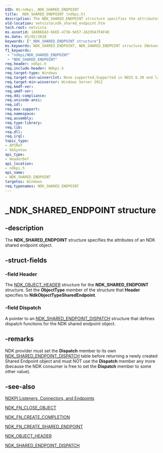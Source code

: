 ```yaml
---
UID: NS:ndkpi._NDK_SHARED_ENDPOINT
title: _NDK_SHARED_ENDPOINT (ndkpi.h)
description: The NDK_SHARED_ENDPOINT structure specifies the attributes of an NDK shared endpoint object.
old-location: netvista\ndk_shared_endpoint.htm
tech.root: netvista
ms.assetid: 1A6B6EA3-66EE-4736-9457-2A295A7FAF4D
ms.date: 05/02/2018
keywords: ["_NDK_SHARED_ENDPOINT structure"]
ms.keywords: NDK_SHARED_ENDPOINT, NDK_SHARED_ENDPOINT structure [Network Drivers Starting with Windows Vista], PNDK_SHARED_ENDPOINT, PNDK_SHARED_ENDPOINT structure pointer [Network Drivers Starting with Windows Vista], _NDK_SHARED_ENDPOINT, ndkpi/NDK_SHARED_ENDPOINT, ndkpi/PNDK_SHARED_ENDPOINT, netvista.ndk_shared_endpoint
f1_keywords:
 - "ndkpi/NDK_SHARED_ENDPOINT"
 - "NDK_SHARED_ENDPOINT"
req.header: ndkpi.h
req.include-header: Ndkpi.h
req.target-type: Windows
req.target-min-winverclnt: None supported,Supported in NDIS 6.30 and later.
req.target-min-winversvr: Windows Server 2012
req.kmdf-ver: 
req.umdf-ver: 
req.ddi-compliance: 
req.unicode-ansi: 
req.idl: 
req.max-support: 
req.namespace: 
req.assembly: 
req.type-library: 
req.lib: 
req.dll: 
req.irql: 
topic_type:
- APIRef
- kbSyntax
api_type:
- HeaderDef
api_location:
- ndkpi.h
api_name:
- NDK_SHARED_ENDPOINT
targetos: Windows
req.typenames: NDK_SHARED_ENDPOINT
---
```


# _NDK_SHARED_ENDPOINT structure


## -description


The <b>NDK_SHARED_ENDPOINT</b> structure specifies the attributes of an NDK shared endpoint object.


## -struct-fields




### -field Header

The <a href="https://docs.microsoft.com/windows-hardware/drivers/ddi/ndkpi/ns-ndkpi-_ndk_object_header">NDK_OBJECT_HEADER</a> structure for the <b>NDK_SHARED_ENDPOINT</b> structure. Set the <b>ObjectType</b> member of the structure that <b>Header</b> specifies to <b>NdkObjectTypeSharedEndpoint</b>.


### -field Dispatch

A pointer to an <a href="https://docs.microsoft.com/windows-hardware/drivers/ddi/ndkpi/ns-ndkpi-_ndk_shared_endpoint_dispatch">NDK_SHARED_ENDPOINT_DISPATCH</a> structure that defines dispatch functions for the NDK shared endpoint object.


## -remarks



NDK provider must set the <b>Dispatch</b> member to its own <a href="https://docs.microsoft.com/windows-hardware/drivers/ddi/ndkpi/ns-ndkpi-_ndk_shared_endpoint_dispatch">NDK_SHARED_ENDPOINT_DISPATCH</a> table before returning a newly created Shared Endpoint object and must NOT use the <b>Dispatch</b> member any more (because the NDK consumer is free to set the <b>Dispatch</b> member to some other value).




## -see-also




<a href="https://docs.microsoft.com/windows-hardware/drivers/network/ndkpi-listeners--connectors--and-endpoints">NDKPI Listeners, Connectors, and Endpoints</a>



<a href="https://docs.microsoft.com/windows-hardware/drivers/ddi/ndkpi/nc-ndkpi-ndk_fn_close_object">NDK_FN_CLOSE_OBJECT</a>



<a href="https://docs.microsoft.com/windows-hardware/drivers/ddi/ndkpi/nc-ndkpi-ndk_fn_create_completion">NDK_FN_CREATE_COMPLETION</a>



<a href="https://docs.microsoft.com/windows-hardware/drivers/ddi/ndkpi/nc-ndkpi-ndk_fn_create_shared_endpoint">NDK_FN_CREATE_SHARED_ENDPOINT</a>



<a href="https://docs.microsoft.com/windows-hardware/drivers/ddi/ndkpi/ns-ndkpi-_ndk_object_header">NDK_OBJECT_HEADER</a>



<a href="https://docs.microsoft.com/windows-hardware/drivers/ddi/ndkpi/ns-ndkpi-_ndk_shared_endpoint_dispatch">NDK_SHARED_ENDPOINT_DISPATCH</a>
 

 


